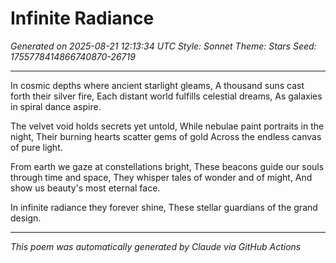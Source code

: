 # Infinite Radiance

*Generated on 2025-08-21 12:13:34 UTC*
*Style: Sonnet*
*Theme: Stars*
*Seed: 1755778414866740870-26719*

---

In cosmic depths where ancient starlight gleams,
A thousand suns cast forth their silver fire,
Each distant world fulfills celestial dreams,
As galaxies in spiral dance aspire.

The velvet void holds secrets yet untold,
While nebulae paint portraits in the night,
Their burning hearts scatter gems of gold
Across the endless canvas of pure light.

From earth we gaze at constellations bright,
These beacons guide our souls through time and space,
They whisper tales of wonder and of might,
And show us beauty's most eternal face.

In infinite radiance they forever shine,
These stellar guardians of the grand design.

---

*This poem was automatically generated by Claude via GitHub Actions*